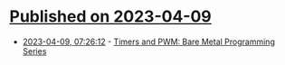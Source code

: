 # [Published on 2023-04-09](index.md)

* [2023-04-09, 07:26:12](https://lobste.rs/s/ybeyyf/timers_pwm_bare_metal_programming_series) - [Timers and PWM: Bare Metal Programming Series](https://www.youtube.com/watch?v=kHUGY05ImWU)
